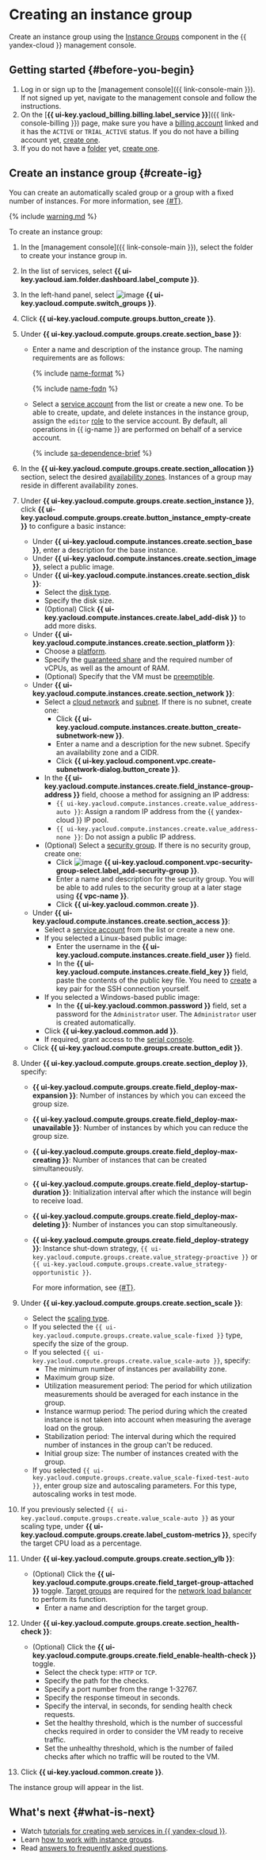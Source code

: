 # Creating an instance group

Create an instance group using the [Instance Groups](../concepts/instance-groups/index.md) component in the {{ yandex-cloud }} management console.

## Getting started {#before-you-begin}

1. Log in or sign up to the [management console]({{ link-console-main }}). If not signed up yet, navigate to the management console and follow the instructions.
1. On the [**{{ ui-key.yacloud_billing.billing.label_service }}**]({{ link-console-billing }}) page, make sure you have a [billing account](../../billing/concepts/billing-account.md) linked and it has the `ACTIVE` or `TRIAL_ACTIVE` status. If you do not have a billing account yet, [create one](../../billing/quickstart/index.md#create_billing_account).
1. If you do not have a [folder](../../resource-manager/concepts/resources-hierarchy.md#folder) yet, [create one](../../resource-manager/operations/folder/create.md).

## Create an instance group {#create-ig}

You can create an automatically scaled group or a group with a fixed number of instances. For more information, see [{#T}](../concepts/instance-groups/scale.md).

{% include [warning.md](../../_includes/instance-groups/warning.md) %}

To create an instance group:
1. In the [management console]({{ link-console-main }}), select the folder to create your instance group in.
1. In the list of services, select **{{ ui-key.yacloud.iam.folder.dashboard.label_compute }}**.
1. In the left-hand panel, select ![image](../../_assets/console-icons/layers-3-diagonal.svg) **{{ ui-key.yacloud.compute.switch_groups }}**.
1. Click **{{ ui-key.yacloud.compute.groups.button_create }}**.
1. Under **{{ ui-key.yacloud.compute.groups.create.section_base }}**:
   * Enter a name and description of the instance group. The naming requirements are as follows:

      {% include [name-format](../../_includes/name-format.md) %}

      {% include [name-fqdn](../../_includes/compute/name-fqdn.md) %}

   * Select a [service account](../../iam/concepts/users/service-accounts.md) from the list or create a new one. To be able to create, update, and delete instances in the instance group, assign the `editor` [role](../../iam/concepts/access-control/roles.md) to the service account. By default, all operations in {{ ig-name }} are performed on behalf of a service account.

      {% include [sa-dependence-brief](../../_includes/instance-groups/sa-dependence-brief.md) %}

1. In the **{{ ui-key.yacloud.compute.groups.create.section_allocation }}** section, select the desired [availability zones](../../overview/concepts/geo-scope.md). Instances of a group may reside in different availability zones.
1. Under **{{ ui-key.yacloud.compute.groups.create.section_instance }}**, click **{{ ui-key.yacloud.compute.groups.create.button_instance_empty-create }}** to configure a basic instance:
   * Under **{{ ui-key.yacloud.compute.instances.create.section_base }}**, enter a description for the base instance.
   * Under **{{ ui-key.yacloud.compute.instances.create.section_image }}**, select a public image.
   * Under **{{ ui-key.yacloud.compute.instances.create.section_disk }}**:
      * Select the [disk type](../../compute/concepts/disk.md#disks_types).
      * Specify the disk size.
      * (Optional) Click **{{ ui-key.yacloud.compute.instances.create.label_add-disk }}** to add more disks.
   * Under **{{ ui-key.yacloud.compute.instances.create.section_platform }}**:
      * Choose a [platform](../../compute/concepts/vm-platforms.md).
      * Specify the [guaranteed share](../../compute/concepts/performance-levels.md) and the required number of vCPUs, as well as the amount of RAM.
      * (Optional) Specify that the VM must be [preemptible](../../compute/concepts/preemptible-vm.md).
   * Under **{{ ui-key.yacloud.compute.instances.create.section_network }}**:
      * Select a [cloud network](../../compute/concepts/vm.md#network) and [subnet](../../compute/concepts/network.md#subnet). If there is no subnet, create one:
         * Click **{{ ui-key.yacloud.compute.instances.create.button_create-subnetwork-new }}**.
         * Enter a name and a description for the new subnet. Specify an availability zone and a CIDR.
         * Click **{{ ui-key.yacloud.component.vpc.create-subnetwork-dialog.button_create }}**.
      * In the **{{ ui-key.yacloud.compute.instances.create.field_instance-group-address }}** field, choose a method for assigning an IP address:
         * `{{ ui-key.yacloud.compute.instances.create.value_address-auto }}`: Assign a random IP address from the {{ yandex-cloud }} IP pool.
         * `{{ ui-key.yacloud.compute.instances.create.value_address-none }}`: Do not assign a public IP address.
      * (Optional) Select a [security group](../../vpc/concepts/security-groups.md). If there is no security group, create one:
         * Click ![image](../../_assets/console-icons/plus.svg) **{{ ui-key.yacloud.component.vpc-security-group-select.label_add-security-group }}**.
         * Enter a name and description for the security group. You will be able to add rules to the security group at a later stage using **{{ vpc-name }}**.
         * Click **{{ ui-key.yacloud.common.create }}**.
   * Under **{{ ui-key.yacloud.compute.instances.create.section_access }}**:
      * Select a [service account](../../iam/concepts/users/service-accounts.md) from the list or create a new one.
      * If you selected a Linux-based public image:
         * Enter the username in the **{{ ui-key.yacloud.compute.instances.create.field_user }}** field.
         * In the **{{ ui-key.yacloud.compute.instances.create.field_key }}** field, paste the contents of the public key file. You need to [create](../../compute/operations/vm-connect/ssh.md#creating-ssh-keys) a key pair for the SSH connection yourself.
      * If you selected a Windows-based public image:
         * In the **{{ ui-key.yacloud.common.password }}** field, set a password for the `Administrator` user. The `Administrator` user is created automatically.
      * Click **{{ ui-key.yacloud.common.add }}**.
      * If required, grant access to the [serial console](../operations/serial-console/index.md).
   * Click **{{ ui-key.yacloud.compute.groups.create.button_edit }}**.
1. Under **{{ ui-key.yacloud.compute.groups.create.section_deploy }}**, specify:
   * **{{ ui-key.yacloud.compute.groups.create.field_deploy-max-expansion }}**: Number of instances by which you can exceed the group size.
   * **{{ ui-key.yacloud.compute.groups.create.field_deploy-max-unavailable }}**: Number of instances by which you can reduce the group size.
   * **{{ ui-key.yacloud.compute.groups.create.field_deploy-max-creating }}**: Number of instances that can be created simultaneously.
   * **{{ ui-key.yacloud.compute.groups.create.field_deploy-startup-duration }}**: Initialization interval after which the instance will begin to receive load.
   * **{{ ui-key.yacloud.compute.groups.create.field_deploy-max-deleting }}**: Number of instances you can stop simultaneously.
   * **{{ ui-key.yacloud.compute.groups.create.field_deploy-strategy }}**: Instance shut-down strategy, `{{ ui-key.yacloud.compute.groups.create.value_strategy-proactive }}` or `{{ ui-key.yacloud.compute.groups.create.value_strategy-opportunistic }}`.

      For more information, see [{#T}](../concepts/instance-groups/policies/deploy-policy.md).
1. Under **{{ ui-key.yacloud.compute.groups.create.section_scale }}**:
   * Select the [scaling type](../../compute/concepts/instance-groups/scale.md).
   * If you selected the `{{ ui-key.yacloud.compute.groups.create.value_scale-fixed }}` type, specify the size of the group.
   * If you selected `{{ ui-key.yacloud.compute.groups.create.value_scale-auto }}`, specify:
      * The minimum number of instances per availability zone.
      * Maximum group size.
      * Utilization measurement period: The period for which utilization measurements should be averaged for each instance in the group.
      * Instance warmup period: The period during which the created instance is not taken into account when measuring the average load on the group.
      * Stabilization period: The interval during which the required number of instances in the group can't be reduced.
      * Initial group size: The number of instances created with the group.
   * If you selected `{{ ui-key.yacloud.compute.groups.create.value_scale-fixed-test-auto }}`, enter group size and autoscaling parameters. For this type, autoscaling works in test mode.
1. If you previously selected `{{ ui-key.yacloud.compute.groups.create.value_scale-auto }}` as your scaling type, under **{{ ui-key.yacloud.compute.groups.create.label_custom-metrics }}**, specify the target CPU load as a percentage.
1. Under **{{ ui-key.yacloud.compute.groups.create.section_ylb }}**:
   * (Optional) Click the **{{ ui-key.yacloud.compute.groups.create.field_target-group-attached }}** toggle. [Target groups](../../network-load-balancer/concepts/target-resources.md) are required for the [network load balancer](../../network-load-balancer/concepts/index.md) to perform its function.
      * Enter a name and description for the target group.
1. Under **{{ ui-key.yacloud.compute.groups.create.section_health-check }}**:
   * (Optional) Click the **{{ ui-key.yacloud.compute.groups.create.field_enable-health-check }}** toggle.
      * Select the check type: `HTTP` or `TCP`.
      * Specify the path for the checks.
      * Specify a port number from the range 1-32767.
      * Specify the response timeout in seconds.
      * Specify the interval, in seconds, for sending health check requests.
      * Set the healthy threshold, which is the number of successful checks required in order to consider the VM ready to receive traffic.
      * Set the unhealthy threshold, which is the number of failed checks after which no traffic will be routed to the VM.
1. Click **{{ ui-key.yacloud.common.create }}**.

The instance group will appear in the list.

## What's next {#what-is-next}

* Watch [tutorials for creating web services in {{ yandex-cloud }}](../../tutorials/applied/index.md#web).
* Learn [how to work with instance groups](../operations/index.md).
* Read [answers to frequently asked questions](../qa/general.md).